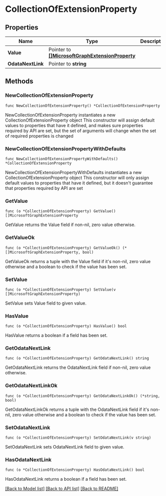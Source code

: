 # CollectionOfExtensionProperty

## Properties

Name | Type | Description | Notes
------------ | ------------- | ------------- | -------------
**Value** | Pointer to [**[]MicrosoftGraphExtensionProperty**](MicrosoftGraphExtensionProperty.md) |  | [optional] 
**OdataNextLink** | Pointer to **string** |  | [optional] 

## Methods

### NewCollectionOfExtensionProperty

`func NewCollectionOfExtensionProperty() *CollectionOfExtensionProperty`

NewCollectionOfExtensionProperty instantiates a new CollectionOfExtensionProperty object
This constructor will assign default values to properties that have it defined,
and makes sure properties required by API are set, but the set of arguments
will change when the set of required properties is changed

### NewCollectionOfExtensionPropertyWithDefaults

`func NewCollectionOfExtensionPropertyWithDefaults() *CollectionOfExtensionProperty`

NewCollectionOfExtensionPropertyWithDefaults instantiates a new CollectionOfExtensionProperty object
This constructor will only assign default values to properties that have it defined,
but it doesn't guarantee that properties required by API are set

### GetValue

`func (o *CollectionOfExtensionProperty) GetValue() []MicrosoftGraphExtensionProperty`

GetValue returns the Value field if non-nil, zero value otherwise.

### GetValueOk

`func (o *CollectionOfExtensionProperty) GetValueOk() (*[]MicrosoftGraphExtensionProperty, bool)`

GetValueOk returns a tuple with the Value field if it's non-nil, zero value otherwise
and a boolean to check if the value has been set.

### SetValue

`func (o *CollectionOfExtensionProperty) SetValue(v []MicrosoftGraphExtensionProperty)`

SetValue sets Value field to given value.

### HasValue

`func (o *CollectionOfExtensionProperty) HasValue() bool`

HasValue returns a boolean if a field has been set.

### GetOdataNextLink

`func (o *CollectionOfExtensionProperty) GetOdataNextLink() string`

GetOdataNextLink returns the OdataNextLink field if non-nil, zero value otherwise.

### GetOdataNextLinkOk

`func (o *CollectionOfExtensionProperty) GetOdataNextLinkOk() (*string, bool)`

GetOdataNextLinkOk returns a tuple with the OdataNextLink field if it's non-nil, zero value otherwise
and a boolean to check if the value has been set.

### SetOdataNextLink

`func (o *CollectionOfExtensionProperty) SetOdataNextLink(v string)`

SetOdataNextLink sets OdataNextLink field to given value.

### HasOdataNextLink

`func (o *CollectionOfExtensionProperty) HasOdataNextLink() bool`

HasOdataNextLink returns a boolean if a field has been set.


[[Back to Model list]](../README.md#documentation-for-models) [[Back to API list]](../README.md#documentation-for-api-endpoints) [[Back to README]](../README.md)


